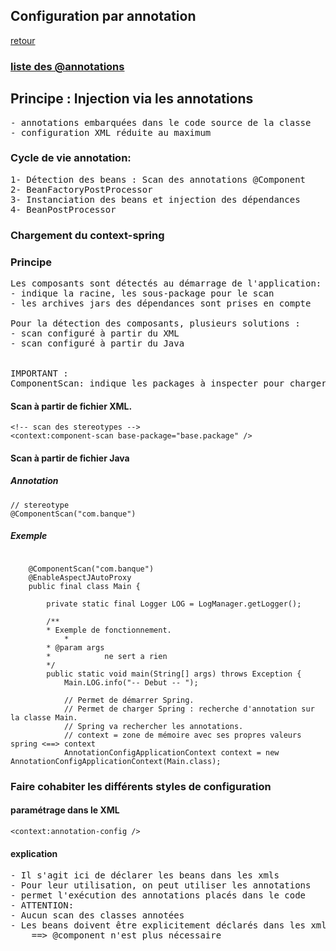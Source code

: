 ## Configuration par annotation

[retour](./index.md)

### [liste des @annotations](./spring-configuration-annotation/index.md)

## Principe : Injection via les annotations

<pre>
- annotations embarquées dans le code source de la classe
- configuration XML réduite au maximum
</pre>

### Cycle de vie annotation:

<pre>
1- Détection des beans : Scan des annotations @Component
2- BeanFactoryPostProcessor
3- Instanciation des beans et injection des dépendances
4- BeanPostProcessor
</pre>

### Chargement du context-spring

### Principe

<pre>
Les composants sont détectés au démarrage de l'application:
- indique la racine, les sous-package pour le scan
- les archives jars des dépendances sont prises en compte

Pour la détection des composants, plusieurs solutions :
- scan configuré à partir du XML
- scan configuré à partir du Java


IMPORTANT : 
ComponentScan: indique les packages à inspecter pour charger les configurations
</pre>

#### Scan à partir de fichier XML.

```
<!-- scan des stereotypes -->
<context:component-scan base-package="base.package" />
```

#### Scan à partir de fichier Java

##### Annotation

```
// stereotype
@ComponentScan("com.banque")
```

##### Exemple

```

    @ComponentScan("com.banque")
    @EnableAspectJAutoProxy
    public final class Main {

        private static final Logger LOG = LogManager.getLogger();

        /**
        * Exemple de fonctionnement.
            *
        * @param args
        *            ne sert a rien
        */
        public static void main(String[] args) throws Exception {
            Main.LOG.info("-- Debut -- ");

            // Permet de démarrer Spring.
            // Permet de charger Spring : recherche d'annotation sur la classe Main.
            // Spring va rechercher les annotations.
            // context = zone de mémoire avec ses propres valeurs spring <==> context
            AnnotationConfigApplicationContext context = new AnnotationConfigApplicationContext(Main.class);
```

### Faire cohabiter les différents styles de configuration

#### paramétrage dans le XML

```
<context:annotation-config />
```

#### explication

<pre>
- Il s'agit ici de déclarer les beans dans les xmls
- Pour leur utilisation, on peut utiliser les annotations
- permet l'exécution des annotations placés dans le code
- ATTENTION:
- Aucun scan des classes annotées
- Les beans doivent être explicitement déclarés dans les xmls
    ==> @component n'est plus nécessaire
</pre>
